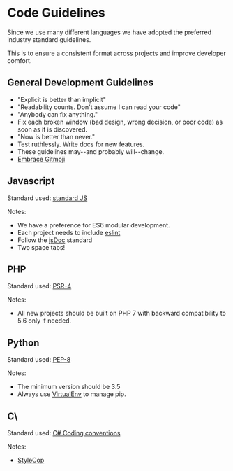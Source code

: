 # Code Guidelines

Since we use many different languages we have adopted the preferred industry standard guidelines.

This is to ensure a consistent format across projects and improve developer comfort.

## General Development Guidelines

* "Explicit is better than implicit"
* "Readability counts. Don't assume I can read your code"
* "Anybody can fix anything."
* Fix each broken window (bad design, wrong decision, or poor code) as soon as it is discovered.
* "Now is better than never."&#x20;
* Test ruthlessly. Write docs for new features.
* These guidelines may--and probably will--change.
* [Embrace Gitmoji](https://gitmoji.carloscuesta.me)

## Javascript

Standard used: [standard JS](https://standardjs.com)

Notes:

* We have a preference for ES6 modular development.&#x20;
* Each project needs to include [eslint](http://eslint.org)
* Follow the [jsDoc](http://usejsdoc.org) standard
* Two space tabs!

## PHP

Standard used: [PSR-4](http://www.php-fig.org/psr/psr-4/)

Notes:

* All new projects should be built on PHP 7 with backward compatibility to 5.6 only if needed.

## Python

Standard used: [PEP-8](https://www.python.org/dev/peps/pep-0008/)

Notes:

* The minimum version should be 3.5
* Always use [VirtualEnv](https://virtualenv.pypa.io/en/stable/) to manage pip.

## C\\

Standard used: [C# Coding conventions](https://docs.microsoft.com/en-us/dotnet/csharp/programming-guide/inside-a-program/coding-conventions)

Notes:

* [StyleCop](https://github.com/DotNetAnalyzers/StyleCopAnalyzers)
